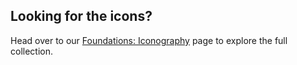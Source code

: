 <rh-alert state="info">
  <h2 slot="header">Looking for the icons?</h2>
  <p> Head over to our <a href="/foundations/iconography/">Foundations: Iconography</a> page to explore the full collection.</p>
</rh-alert>
